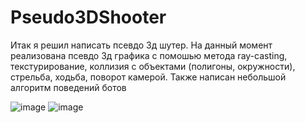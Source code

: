 # Pseudo3DShooter

Итак я решил написать псевдо 3д шутер. На данный момент реализована псевдо 3д графика с помошью метода ray-casting, текстурирование, коллизия с объектами (полигоны, окружности), стрельба, ходьба, поворот камерой. Также написан небольшой алгоритм поведений ботов

![image](https://user-images.githubusercontent.com/78645533/188282296-101b8fe3-8a3d-4de8-9f37-e7992e918b27.png)
![image](https://user-images.githubusercontent.com/78645533/188282374-30b1b5c3-8ef1-4884-a3be-afc28af607bc.png)

